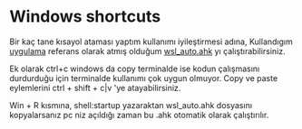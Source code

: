 # Windows shortcuts

Bir kaç tane kısayol ataması yaptım kullanımı iyileştirmesi adına, Kullandıgım [uygulama](https://www.autohotkey.com/) 
referans olarak atmış olduğum [wsl_auto.ahk](https://github.com/Renbago/sahaRobotikBootcamp/blob/main/niceToHave/wsl_auto.ahk) yı çalıştırabilirsiniz.

Ek olarak ctrl+c windows da copy terminalde ise kodun çalışmasını durdurduğu için terminalde kullanımı çok uygun olmuyor. Copy ve paste eylemlerini ctrl + shift + c|v 'ye atayabilirsiniz.

Win + R kısmına, shell:startup yazaraktan wsl_auto.ahk dosyasını kopyalarsanız pc niz açıldığı zaman bu .ahk otomatik olarak çalıştırılır.
